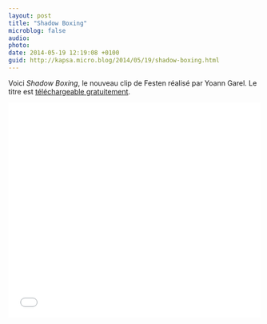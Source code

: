 ```yaml
---
layout: post
title: "Shadow Boxing"
microblog: false
audio: 
photo: 
date: 2014-05-19 12:19:08 +0100
guid: http://kapsa.micro.blog/2014/05/19/shadow-boxing.html
---
```

Voici <em>Shadow Boxing</em>, le nouveau clip de Festen réalisé par Yoann Garel. Le titre est <a href="http://festenmusic.bandcamp.com/track/shadow-boxing">téléchargeable gratuitement</a>.

<iframe src="//www.youtube.com/embed/fYARATjbBhU?rel=0&showinfo=0" width="100%" height="430" frameborder="0" allowfullscreen="allowfullscreen"></iframe>
